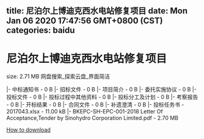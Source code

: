 
title: 尼泊尔上博迪克西水电站修复项目
date: Mon Jan 06 2020 17:47:56 GMT+0800 (CST)    
categories: baidu
---

# 尼泊尔上博迪克西水电站修复项目
size: 2.71 MB
 网盘搜索_探索云盘_界面简洁
 
|- 中标通知书 - 0 B
|- 招标文件 - 0 B
|- 项目简介 - 0 B
|- 委托实施协议 - 0 B
|- 投标文件 - 0 B
|- 投标过程中其他资料 - 0 B
|- 投标分工及计划 - 0 B
|- 考察报告 - 0 B
|- 开标结果 - 0 B
|- 合同文件 - 0 B
|- 补遗澄清 - 0 B
|- 投标任务书 - 2017043.xlsx - 11.00 kB
|- BKEPC-SH-EPC-001-2018 Letter Of Acceptance,Tender by Sinohydro Corporation Limited.pdf - 2.70 MB

[How to download](https://bpcam.bemobtrk.com/go/2ceec3aa-1ca2-46d6-b9ff-aaa5c184517c?jno=464)